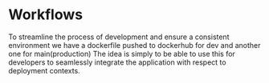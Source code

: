 # Workflows

To streamline the process of development and ensure a consistent environment we have a dockerfile pushed to dockerhub for dev and another one for main(production) The idea is simply to be able to use this for developers to seamlessly integrate the application with respect to deployment contexts.